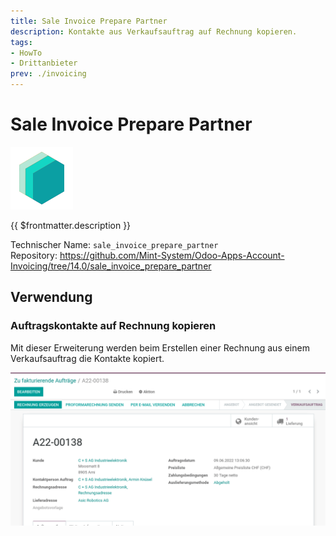 ```yaml
---
title: Sale Invoice Prepare Partner
description: Kontakte aus Verkaufsauftrag auf Rechnung kopieren.
tags:
- HowTo
- Drittanbieter
prev: ./invoicing
---
```

# Sale Invoice Prepare Partner

![icon_oms_box](attachments/icons_odoo_mint_system.png)

{{ $frontmatter.description }}

Technischer Name: `sale_invoice_prepare_partner`\
Repository: <https://github.com/Mint-System/Odoo-Apps-Account-Invoicing/tree/14.0/sale_invoice_prepare_partner>

## Verwendung

### Auftragskontakte auf Rechnung kopieren

Mit dieser Erweiterung werden beim Erstellen einer Rechnung aus einem Verkaufsauftrag die Kontakte kopiert.

![Sale Invoice Prepare Partner](attachments/Sale%20Invoice%20Prepare%20Partner.gif)